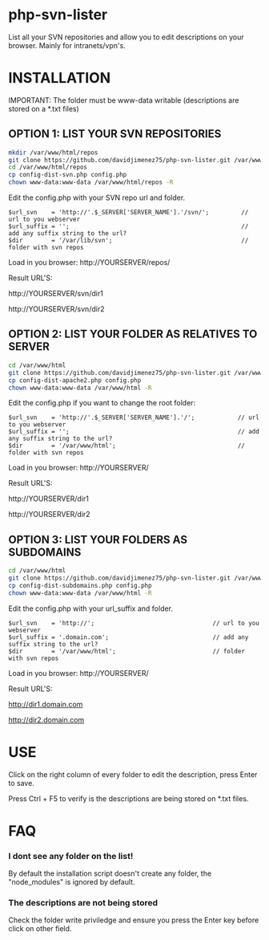 # php-svn-lister

List all your SVN repositories and allow you to edit descriptions on your browser. Mainly for intranets/vpn's.



# INSTALLATION

IMPORTANT: The folder must be www-data writable (descriptions are stored on a *.txt files)

## OPTION 1: LIST YOUR SVN REPOSITORIES

```bash
mkdir /var/www/html/repos
git clone https://github.com/davidjimenez75/php-svn-lister.git /var/www/html/repos
cd /var/www/html/repos
cp config-dist-svn.php config.php
chown www-data:www-data /var/www/html/repos -R
```

Edit the config.php with your SVN repo url and folder.

```
$url_svn    = 'http://'.$_SERVER['SERVER_NAME'].'/svn/';         // url to you webserver
$url_suffix = '';                                                // add any suffix string to the url?
$dir        = '/var/lib/svn';                                    // folder with svn repos
```

Load in you browser: http://YOURSERVER/repos/

Result URL'S:

http://YOURSERVER/svn/dir1

http://YOURSERVER/svn/dir2


## OPTION 2: LIST YOUR FOLDER AS RELATIVES TO SERVER

```bash
cd /var/www/html
git clone https://github.com/davidjimenez75/php-svn-lister.git /var/www/html
cp config-dist-apache2.php config.php
chown www-data:www-data /var/www/html -R
```

Edit the config.php if you want to change the root folder:

```
$url_svn    = 'http://'.$_SERVER['SERVER_NAME'].'/';            // url to you webserver
$url_suffix = '';                                               // add any suffix string to the url?
$dir        = '/var/www/html';                                  // folder with svn repos
```

Load in you browser: http://YOURSERVER/

Result URL'S:

http://YOURSERVER/dir1

http://YOURSERVER/dir2


## OPTION 3: LIST YOUR FOLDERS AS SUBDOMAINS

```bash
cd /var/www/html
git clone https://github.com/davidjimenez75/php-svn-lister.git /var/www/html
cp config-dist-subdomains.php config.php
chown www-data:www-data /var/www/html -R
```

Edit the config.php with your url_suffix and folder.

```
$url_svn    = 'http://'; 						         // url to you webserver
$url_suffix = '.domain.com';                             // add any suffix string to the url?
$dir        = '/var/www/html';                           // folder with svn repos
```

Load in you browser: http://YOURSERVER/

Result URL'S:

http://dir1.domain.com

http://dir2.domain.com




# USE

Click on the right column of every folder to edit the description, press Enter to save.

Press Ctrl + F5 to verify is the descriptions are being stored on *.txt files.




# FAQ

### I dont see any folder on the list!

By default the installation script doesn't create any folder, the "node_modules" is ignored by default.


### The descriptions are not being stored 

Check the folder write priviledge and ensure you press the Enter key before click on other field.

